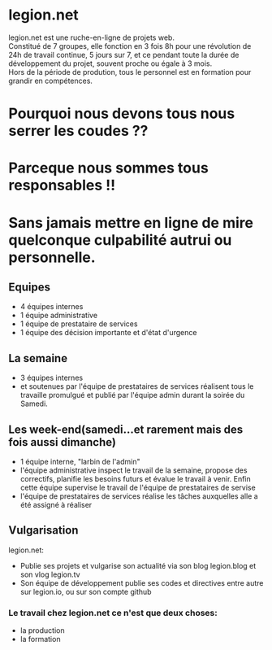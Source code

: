 # legion.net
legion.net est une ruche-en-ligne de projets web.  
Constitué de 7 groupes, elle fonction en 3 fois 8h pour une révolution de 24h de travail continue, 5 jours sur 7, et ce pendant toute la durée de développement du projet, souvent proche ou égale à 3 mois.  
Hors de la période de prodution, tous le personnel est en formation pour grandir en compétences.
# Pourquoi nous devons tous nous serrer les coudes ??
# Parceque nous sommes tous responsables !!
# Sans jamais mettre en ligne de mire quelconque culpabilité autrui ou personnelle.


## Equipes
* 4 équipes internes
* 1 équipe administrative
* 1 équipe de prestataire de services
* 1 équipe des décision importante et d'état d'urgence

## La semaine
* 3 équipes internes 
* et soutenues par l'équipe de prestataires de services
réalisent tous le travaille promulgué et publié par l'équipe admin durant la soirée du Samedi.

## Les week-end(samedi...et rarement mais des fois aussi dimanche)
* 1 équipe interne, "larbin de l'admin"
* l'équipe administrative inspect le travail de la semaine, propose des correctifs, planifie les besoins futurs et évalue le travail à venir. Enfin cette équipe supervise le travail de l'équipe de prestataires de servise
* l'équipe de prestataires de services réalise les tâches auxquelles alle a été assigné à réaliser


## Vulgarisation
legion.net:
* Publie ses projets et vulgarise son actualité via son blog legion.blog et son vlog legion.tv  
* Son équipe de développement publie ses codes et directives entre autre sur legion.io, ou sur son compte github


### Le travail chez legion.net ce n'est que deux choses:
* la production
* la formation




